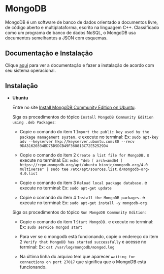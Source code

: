 # MongoDB

MongoDB é um software de banco de dados orientado a documentos livre, de código aberto e multiplataforma, escrito na linguagem C++. Classificado como um programa de banco de dados NoSQL, o MongoDB usa documentos semelhantes a JSON com esquemas.

## Documentação e Instalação

Clique [aqui](https://docs.mongodb.com/manual/administration/install-community) para ver a documentação e fazer a instalação de acordo com seu sistema operacional.

## Instalação

- **Ubuntu**

  Entre no site [Install MongoDB Community Edition on Ubuntu](https://docs.mongodb.com/manual/tutorial/install-mongodb-on-ubuntu).

  Siga os procedimentos do tópico `Install MongoDB Community Edition using .deb Packages`:

    - Copie o comando do item 1 `Import the public key used by the package management system.` e execute no terminal:
      Ex: `sudo apt-key adv --keyserver hkp://keyserver.ubuntu.com:80 --recv 9DA31620334BD75D9DCB49F368818C72E52529D4`

    - Copie o comando do item 2 `Create a list file for MongoDB.` e execute no terminal:
      Ex: `echo "deb [ arch=amd64 ] https://repo.mongodb.org/apt/ubuntu bionic/mongodb-org/4.0 multiverse" | sudo tee /etc/apt/sources.list.d/mongodb-org-4.0.list`

    - Copie o comando do item 3 `Reload local package database.` e execute no terminal:
      Ex: `sudo apt-get update`

    - Copie o comando do item 4 `Install the MongoDB packages.` e execute no terminal:
      Ex: `sudo apt-get install -y mongodb-org`

  Siga os procedimentos do tópico `Run MongoDB Community Edition`:

    - Copie o comando do item 1 `Start MongoDB.` e execute no terminal:
      Ex: `sudo service mongod start`

    - Para ver se o mongodb está funcionando, copie o endereço do item 2 `Verify that MongoDB has started successfully` e acesse no terminal:
      Ex: `cat /var/log/mongodb/mongod.log`

    - Na última linha do arquivo tem que aparecer `waiting for connections on port 27017` que significa que o MongoDB está funcionando.